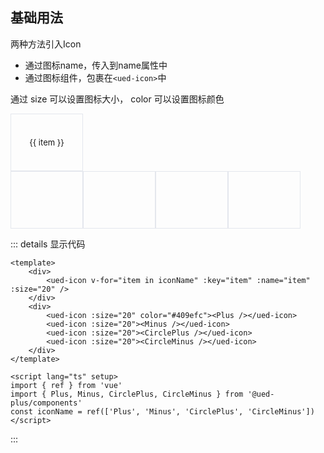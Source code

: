 ## 基础用法

两种方法引入Icon

- 通过图标name，传入到name属性中
- 通过图标组件，包裹在`<ued-icon>`中

通过 size 可以设置图标大小， color 可以设置图标颜色

<div class="icon-content icon-basic">
  <div class="icon-basic-first">
    <div v-for="item in iconName" :key="item" class="icon-basic-item">
      <div>
        <ued-icon :name="item" :size="20" />
        <span class="icon-name">{{ item }}</span>
      </div>
    </div>
  </div>
  <div class="icon-basic-second">
    <div>
      <ued-icon :size="20" color="#409efc"><Plus /></ued-icon>
    </div>
    <div>
      <ued-icon :size="20"><Minus /></ued-icon>
    </div>
    <div>
      <ued-icon :size="20"><CirclePlus /></ued-icon>
    </div>
    <div>
      <ued-icon :size="20"><CircleMinus /></ued-icon>
    </div>
  </div>
</div>

<style>
.icon-basic-first {
	display: flex;
}

.icon-basic-item,
.icon-basic-second > div {
	display: flex;
	align-items: center;
	justify-content: center;
	border: 1px solid #e4e7ed;
	width: 114px;
	height: 90px;
	cursor: pointer;
}

.icon-basic-item > div {
	display: flex;
	flex-direction: column;
	justify-content: center;
	align-items: center;
	padding: 0 20px;
}

.icon-basic-item .ued-icon {
	margin: 0;
}
.icon-basic-item .icon-name {
	margin-top: 8px;
	font-size: 13px;
}

.icon-basic-second {
	display: flex;
}
</style>

::: details 显示代码

```vue
<template>
	<div>
		<ued-icon v-for="item in iconName" :key="item" :name="item" :size="20" />
	</div>
	<div>
		<ued-icon :size="20" color="#409efc"><Plus /></ued-icon>
		<ued-icon :size="20"><Minus /></ued-icon>
		<ued-icon :size="20"><CirclePlus /></ued-icon>
		<ued-icon :size="20"><CircleMinus /></ued-icon>
	</div>
</template>

<script lang="ts" setup>
import { ref } from 'vue'
import { Plus, Minus, CirclePlus, CircleMinus } from '@ued-plus/components'
const iconName = ref(['Plus', 'Minus', 'CirclePlus', 'CircleMinus'])
</script>
```

:::
